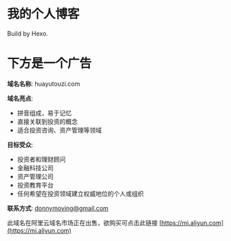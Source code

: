 # 我的个人博客

Build by Hexo.

# 下方是一个广告

**域名名称**: huayutouzi.com

**域名亮点**:
- 拼音组成，易于记忆
- 直接关联到投资的概念
- 适合投资咨询、资产管理等领域

**目标受众**:
- 投资者和理财顾问
- 金融科技公司
- 资产管理公司
- 投资教育平台
- 任何希望在投资领域建立权威地位的个人或组织

**联系方式**: donnymoving@gmail.com

此域名在阿里云域名市场正在出售，欲购买可点击此链接 [https://mi.aliyun.com](https://mi.aliyun.com)
